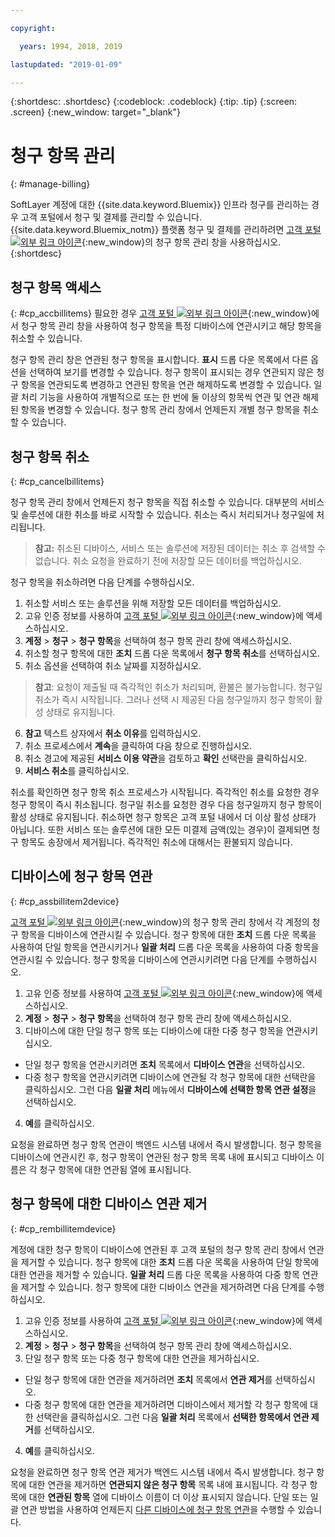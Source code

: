 ```yaml
---

copyright:

  years: 1994, 2018, 2019 

lastupdated: "2019-01-09"

---
```


{:shortdesc: .shortdesc}
{:codeblock: .codeblock}
{:tip: .tip}
{:screen: .screen}
{:new_window: target="_blank"}


# 청구 항목 관리
{: #manage-billing}

SoftLayer 계정에 대한 {{site.data.keyword.Bluemix}} 인프라 청구를 관리하는 경우 고객 포털에서 청구 및 결제를 관리할 수 있습니다. {{site.data.keyword.Bluemix_notm}} 플랫폼 청구 및 결제를 관리하려면 [고객 포털 ![외부 링크 아이콘](../icons/launch-glyph.svg)](https://control.softlayer.com/){:new_window}의 청구 항목 관리 창을 사용하십시오.    
{:shortdesc}

## 청구 항목 액세스
{: #cp_accbillitems}
필요한 경우 [고객 포털 ![외부 링크 아이콘](../icons/launch-glyph.svg)](https://control.softlayer.com/){:new_window}에서 청구 항목 관리 창을 사용하여 청구 항목을 특정 디바이스에 연관시키고 해당 항목을 취소할 수 있습니다.

청구 항목 관리 창은 연관된 청구 항목을 표시합니다. **표시** 드롭 다운 목록에서 다른 옵션을 선택하여 보기를 변경할 수 있습니다. 청구 항목이 표시되는 경우 연관되지 않은 청구 항목을 연관되도록 변경하고 연관된 항목을 연관 해제하도록 변경할 수 있습니다. 일괄 처리 기능을 사용하여 개별적으로 또는 한 번에 둘 이상의 항목씩 연관 및 연관 해제된 항목을 변경할 수 있습니다. 청구 항목 관리 창에서 언제든지 개별 청구 항목을 취소할 수 있습니다.


## 청구 항목 취소
{: #cp_cancelbillitems}

청구 항목 관리 창에서 언제든지 청구 항목을 직접 취소할 수 있습니다. 대부분의 서비스 및 솔루션에 대한 취소를 바로 시작할 수 있습니다. 취소는 즉시 처리되거나 청구일에 처리됩니다.

> **참고:** 취소된 디바이스, 서비스 또는 솔루션에 저장된 데이터는 취소 후 검색할 수 없습니다. 취소 요청을 완료하기 전에 저장할 모든 데이터를 백업하십시오.

청구 항목을 취소하려면 다음 단계를 수행하십시오.

1. 취소할 서비스 또는 솔루션을 위해 저장할 모든 데이터를 백업하십시오.
2. 고유 인증 정보를 사용하여 [고객 포털 ![외부 링크 아이콘](../icons/launch-glyph.svg)](https://control.softlayer.com/){:new_window}에 액세스하십시오.
3. **계정** > **청구** > **청구 항목**을 선택하여 청구 항목 관리 창에 액세스하십시오.
4. 취소할 청구 항목에 대한 **조치** 드롭 다운 목록에서 **청구 항목 취소**를 선택하십시오.
5. 취소 옵션을 선택하여 취소 날짜를 지정하십시오.
>**참고**: 요청이 제출될 때 즉각적인 취소가 처리되며, 환불은 불가능합니다. 청구일 취소가 즉시 시작됩니다. 그러나 선택 시 제공된 다음 청구일까지 청구 항목이 활성 상태로 유지됩니다.
6. **참고** 텍스트 상자에서 **취소 이유**를 입력하십시오.
7. 취소 프로세스에서 **계속**을 클릭하여 다음 창으로 진행하십시오.
8. 취소 경고에 제공된 **서비스 이용 약관**을 검토하고 **확인** 선택란을 클릭하십시오.
9. **서비스 취소**를 클릭하십시오.

취소를 확인하면 청구 항목 취소 프로세스가 시작됩니다. 즉각적인 취소를 요청한 경우 청구 항목이 즉시 취소됩니다. 청구일 취소를 요청한 경우 다음 청구일까지 청구 항목이 활성 상태로 유지됩니다. 취소하면 청구 항목은 고객 포털 내에서 더 이상 활성 상태가 아닙니다. 또한 서비스 또는 솔루션에 대한 모든 미결제 금액(있는 경우)이 결제되면 청구 항목도 송장에서 제거됩니다. 즉각적인 취소에 대해서는 환불되지 않습니다.


## 디바이스에 청구 항목 연관
{: #cp_assbillitem2device}

[고객 포털 ![외부 링크 아이콘](../icons/launch-glyph.svg)](https://control.softlayer.com/){:new_window}의 청구 항목 관리 창에서 각 계정의 청구 항목을 디바이스에 연관시킬 수 있습니다. 청구 항목에 대한 **조치** 드롭 다운 목록을 사용하여 단일 항목을 연관시키거나 **일괄 처리** 드롭 다운 목록을 사용하여 다중 항목을 연관시킬 수 있습니다. 청구 항목을 디바이스에 연관시키려면 다음 단계를 수행하십시오.

1. 고유 인증 정보를 사용하여 [고객 포털 ![외부 링크 아이콘](../icons/launch-glyph.svg)](https://control.softlayer.com/){:new_window}에 액세스하십시오.
2. **계정** > **청구** > **청구 항목**을 선택하여 청구 항목 관리 창에 액세스하십시오.
3. 디바이스에 대한 단일 청구 항목 또는 디바이스에 대한 다중 청구 항목을 연관시키십시오.
  * 단일 청구 항목을 연관시키려면 **조치** 목록에서 **디바이스 연관**을 선택하십시오.
  * 다중 청구 항목을 연관시키려면 디바이스에 연관될 각 청구 항목에 대한 선택란을 클릭하십시오. 그런 다음 **일괄 처리** 메뉴에서 **디바이스에 선택한 항목 연관 설정**을 선택하십시오.
4. **예**를 클릭하십시오.

요청을 완료하면 청구 항목 연관이 백엔드 시스템 내에서 즉시 발생합니다. 청구 항목을 디바이스에 연관시킨 후, 청구 항목이 연관된 청구 항목 목록 내에 표시되고 디바이스 이름은 각 청구 항목에 대한 연관됨 열에 표시됩니다.


## 청구 항목에 대한 디바이스 연관 제거
{: #cp_rembillitemdevice}

계정에 대한 청구 항목이 디바이스에 연관된 후 고객 포털의 청구 항목 관리 창에서 연관을 제거할 수 있습니다. 청구 항목에 대한 **조치** 드롭 다운 목록을 사용하여 단일 항목에 대한 연관을 제거할 수 있습니다. **일괄 처리** 드롭 다운 목록을 사용하여 다중 항목 연관을 제거할 수 있습니다. 청구 항목에 대한 디바이스 연관을 제거하려면 다음 단계를 수행하십시오.

1. 고유 인증 정보를 사용하여 [고객 포털 ![외부 링크 아이콘](../icons/launch-glyph.svg)](https://control.softlayer.com/){:new_window}에 액세스하십시오.
2. **계정** > **청구** > **청구 항목**을 선택하여 청구 항목 관리 창에 액세스하십시오.
3. 단일 청구 항목 또는 다중 청구 항목에 대한 연관을 제거하십시오.
  * 단일 청구 항목에 대한 연관을 제거하려면 **조치** 목록에서 **연관 제거**를 선택하십시오.
  * 다중 청구 항목에 대한 연관을 제거하려면 디바이스에서 제거할 각 청구 항목에 대한 선택란을 클릭하십시오. 그런 다음 **일괄 처리** 목록에서 **선택한 항목에서 연관 제거**를 선택하십시오.
4. **예**를 클릭하십시오.

요청을 완료하면 청구 항목 연관 제거가 백엔드 시스템 내에서 즉시 발생합니다. 청구 항목에 대한 연관을 제거하면 **연관되지 않은 청구 항목** 목록 내에 표시됩니다. 각 청구 항목에 대한 **연관된 항목** 열에 디바이스 이름이 더 이상 표시되지 않습니다. 단일 또는 일괄 연관 방법을 사용하여 언제든지 [다른 디바이스에 청구 항목 연관](/docs/customer-portal/cpmanacctbillpay.html#cp_assbillitem2device)을 수행할 수 있습니다.

